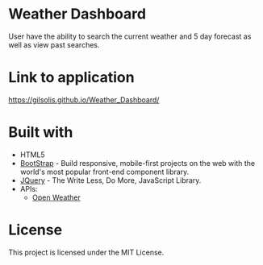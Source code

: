 # Weather Dashboard
User have the ability to search the current weather and 5 day forecast as well as view past searches.
# Link to application
https://gilsolis.github.io/Weather_Dashboard/
# Built with
* HTML5
* [BootStrap](https://getbootstrap.com/) - Build responsive, mobile-first projects on the web with the world's most popular front-end component library.
* [JQuery](https://jquery.com/) - The Write Less, Do More, JavaScript Library.
* APIs:
  * [Open Weather](https://openweathermap.org/)  
# License 
This project is licensed under the MIT License.
